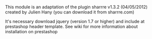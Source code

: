This module is an adaptation of the plugin sharrre v1.3.2 (04/05/2012) created by Julien Hany (you can download it from sharrre.com) 

It's necessary download jquery (version 1.7 or higher) and include at prestashop header template. See wiki for more information about installation on prestashop

